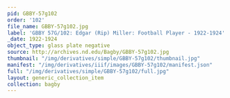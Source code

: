 ```yaml
---
pid: GBBY-57g102
order: '102'
file_name: GBBY-57g102.jpg
label: 'GBBY 57G/102: Edgar (Rip) Miller: Football Player - 1922-1924'
_date: 1922-1924
object_type: glass plate negative
source: http://archives.nd.edu/Bagby/GBBY-57g102.jpg
thumbnail: "/img/derivatives/simple/GBBY-57g102/thumbnail.jpg"
manifest: "/img/derivatives/iiif/images/GBBY-57g102/manifest.json"
full: "/img/derivatives/simple/GBBY-57g102/full.jpg"
layout: generic_collection_item
collection: bagby
---
```

